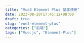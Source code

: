 ```yaml
---
title: "Vue3 Element Plus 基本使用"
date: 2023-08-20T17:45:12+08:00
draft: true
slug: "vue3-element-plus"
categories: ["前端"]
tags: ["Vue.js", "Element-Plus"]
---
```


<!--more-->
